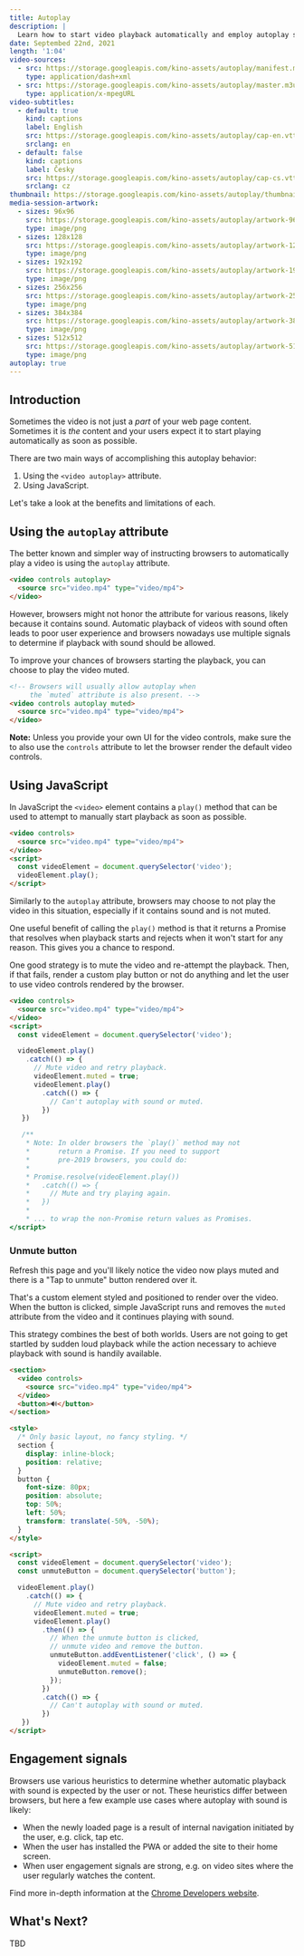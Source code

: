 ```yaml
---
title: Autoplay
description: |
  Learn how to start video playback automatically and employ autoplay strategies that don't lead to degraded user experience.
date: Septembed 22nd, 2021
length: '1:04'
video-sources:
  - src: https://storage.googleapis.com/kino-assets/autoplay/manifest.mpd
    type: application/dash+xml
  - src: https://storage.googleapis.com/kino-assets/autoplay/master.m3u8
    type: application/x-mpegURL
video-subtitles:
  - default: true
    kind: captions
    label: English
    src: https://storage.googleapis.com/kino-assets/autoplay/cap-en.vtt
    srclang: en
  - default: false
    kind: captions
    label: Česky
    src: https://storage.googleapis.com/kino-assets/autoplay/cap-cs.vtt
    srclang: cz
thumbnail: https://storage.googleapis.com/kino-assets/autoplay/thumbnail.png
media-session-artwork:
  - sizes: 96x96
    src: https://storage.googleapis.com/kino-assets/autoplay/artwork-96x96.png
    type: image/png
  - sizes: 128x128
    src: https://storage.googleapis.com/kino-assets/autoplay/artwork-128x128.png
    type: image/png
  - sizes: 192x192
    src: https://storage.googleapis.com/kino-assets/autoplay/artwork-192x192.png
    type: image/png
  - sizes: 256x256
    src: https://storage.googleapis.com/kino-assets/autoplay/artwork-256x256.png
    type: image/png
  - sizes: 384x384
    src: https://storage.googleapis.com/kino-assets/autoplay/artwork-384x384.png
    type: image/png
  - sizes: 512x512
    src: https://storage.googleapis.com/kino-assets/autoplay/artwork-512x512.png
    type: image/png
autoplay: true
---
```


## Introduction

Sometimes the video is not just a _part_ of your web page content. Sometimes it
is _the_ content and your users expect it to start playing automatically
as soon as possible.

There are two main ways of accomplishing this autoplay behavior:

1. Using the `<video autoplay>` attribute.
2. Using JavaScript.

Let's take a look at the benefits and limitations of each.

## Using the `autoplay` attribute

The better known and simpler way of instructing browsers to automatically play
a video is using the `autoplay` attribute.

```html
<video controls autoplay>
  <source src="video.mp4" type="video/mp4">
</video>
```

However, browsers might not honor the attribute for various reasons, likely
because it contains sound. Automatic playback of videos with sound often leads
to poor user experience and browsers nowadays use multiple signals to determine
if playback with sound should be allowed.

To improve your chances of browsers starting the playback, you can choose to
play the video muted.

```html
<!-- Browsers will usually allow autoplay when
     the `muted` attribute is also present. -->
<video controls autoplay muted>
  <source src="video.mp4" type="video/mp4">
</video>
```

**Note:** Unless you provide your own UI for the video controls, make sure the
to also use the `controls` attribute to let the browser render the default video
controls.

## Using JavaScript

In JavaScript the `<video>` element contains a `play()` method that can be used
to attempt to manually start playback as soon as possible.

```html
<video controls>
  <source src="video.mp4" type="video/mp4">
</video>
<script>
  const videoElement = document.querySelector('video');
  videoElement.play();
</script>
```

Similarly to the `autoplay` attribute, browsers may choose to not play the
video in this situation, especially if it contains sound and is not muted.

One useful benefit of calling the `play()` method is that it returns a Promise
that resolves when playback starts and rejects when it won't start for any
reason. This gives you a chance to respond.

One good strategy is to mute the video and re-attempt the playback. Then, if
that fails, render a custom play button or not do anything and let the user
to use video controls rendered by the browser.

```html
<video controls>
  <source src="video.mp4" type="video/mp4">
</video>
<script>
  const videoElement = document.querySelector('video');

  videoElement.play()
    .catch(() => {
      // Mute video and retry playback.
      videoElement.muted = true;
      videoElement.play()
        .catch(() => {
          // Can't autoplay with sound or muted.
        })
   })

   /**
    * Note: In older browsers the `play()` method may not
    *       return a Promise. If you need to support
    *       pre-2019 browsers, you could do:
    *
    * Promise.resolve(videoElement.play())
    *   .catch(() => {
    *     // Mute and try playing again.
    *   })
    *
    * ... to wrap the non-Promise return values as Promises.
</script>
```

### Unmute button

Refresh this page and you'll likely notice the video now plays muted and there
is a "Tap to unmute" button rendered over it.

That's a custom element styled and positioned to render over the video. When
the button is clicked, simple JavaScript runs and removes the `muted` attribute
from the video and it continues playing with sound.

This strategy combines the best of both worlds. Users are not going to get
startled by sudden loud playback while the action necessary to achieve playback
with sound is handily available.

```html
<section>
  <video controls>
    <source src="video.mp4" type="video/mp4">
  </video>
  <button>🔊</button>
</section>

<style>
  /* Only basic layout, no fancy styling. */
  section {
    display: inline-block;
    position: relative;
  }
  button {
    font-size: 80px;
    position: absolute;
    top: 50%;
    left: 50%;
    transform: translate(-50%, -50%);
  }
</style>

<script>
  const videoElement = document.querySelector('video');
  const unmuteButton = document.querySelector('button');

  videoElement.play()
    .catch(() => {
      // Mute video and retry playback.
      videoElement.muted = true;
      videoElement.play()
        .then(() => {
          // When the unmute button is clicked,
          // unmute video and remove the button.
          unmuteButton.addEventListener('click', () => {
            videoElement.muted = false;
            unmuteButton.remove();
          });
        })
        .catch(() => {
          // Can't autoplay with sound or muted.
        })
   })
</script>
```

## Engagement signals

Browsers use various heuristics to determine whether automatic playback with
sound is expected by the user or not. These heuristics differ between browsers,
but here a few example use cases where autoplay with sound is likely:

* When the newly loaded page is a result of internal navigation initiated by
  the user, e.g. click, tap etc.
* When the user has installed the PWA or added the site to their home screen.
* When user engagement signals are strong, e.g. on video sites where the user
  regularly watches the content.

Find more in-depth information at the [Chrome Developers website].

## What's Next?

TBD

[Chrome Developers website]: https://developer.chrome.com/blog/autoplay/
